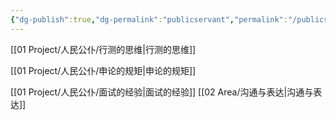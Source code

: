 ```yaml
---
{"dg-publish":true,"dg-permalink":"publicservant","permalink":"/publicservant/","metatags":{"description":"","og:site_name":"DavonOs","og:title":"关于人民公仆养成的办法","og:type":"article","og:url":"https://zuji.eu.org/publicservant","og:image":null,"og:image:width":"200","og:image:alt":"articlecover","og:locale":"zh_cn","tags":null}}
---
```



[[01 Project/人民公仆/行测的思维\|行测的思维]]
	
[[01 Project/人民公仆/申论的规矩\|申论的规矩]]
	
[[01 Project/人民公仆/面试的经验\|面试的经验]]
	[[02 Area/沟通与表达\|沟通与表达]]